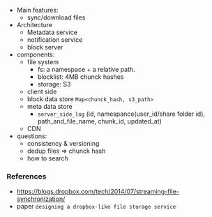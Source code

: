 - Main features:
    - sync/download files
- Architecture
    - Metadata service
    - notification service
    - block server
- components:
    - file system
        - fs: a namespace + a relative path.
        - blocklist: 4MB chunck hashes
        - storage: S3
    - client side
    - block data store `Map<chunck_hash, s3_path>`
    - meta data store
        - `server_side_log` (id, namespance(user_id/share folder id), path_and_file_name, chunk_id, updated_at)
    - CDN
- questions:
    - consistency & versioning
    - dedup files => chunck hash
    - how to search

### References
- https://blogs.dropbox.com/tech/2014/07/streaming-file-synchronization/
- paper `designing a dropbox-like file storage service`